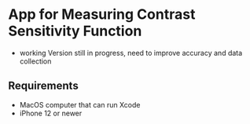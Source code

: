 # App for Measuring Contrast Sensitivity Function

- working Version still in progress, need to improve accuracy and data collection

## Requirements
 - MacOS computer that can run Xcode
 - iPhone 12 or newer

